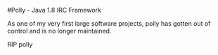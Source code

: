 #Polly - Java 1.8 IRC Framework

As one of my very first large software projects, polly has gotten out of control and is no longer maintained. 

RIP polly
